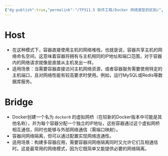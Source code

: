 ```yaml
---
{"dg-publish":true,"permalink":"/TP311.5 软件工程/Docker 网络类型的区别/","dgPassFrontmatter":true,"created":"2024-06-21T15:16:51.285+08:00","updated":"2024-06-21T15:25:21.730+08:00"}
---
```


# Host

- 在这种模式下，容器直接使用主机的网络堆栈，也就是说，容器共享主机的网络命名空间。这意味着容器将拥有与主机相同的IP地址和端口范围，对于容器内的网络请求就像是直接从主机发出一样。
- 适用场景：当需要容器直接访问主机网络资源，或者容器服务需要使用特定的主机端口，且对网络性能有较高要求时使用。例如，运行MySQL或Redis等数据库服务。
# Bridge

- Docker创建一个名为 `docker0` 的虚拟网桥（在较新的Docker版本中可能是其他名称），并为每个容器分配一个独立的IP地址，这些容器通过这个虚拟网桥相互通信，同时也能够与外部网络通信（需端口映射）。
- 容器间网络隔离，但可以通过配置实现网络连通性。
- 适用场景：构建多容器应用，需要容器间网络隔离同时又允许它们互相通信时。这是最常用的网络模式，因为它既简单又能提供必要的网络隔离。